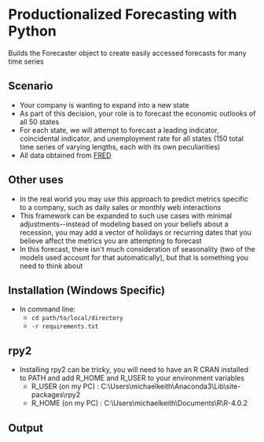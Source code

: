 # Productionalized Forecasting with Python
Builds the Forecaster object to create easily accessed forecasts for many time series

## Scenario
- Your company is wanting to expand into a new state
- As part of this decision, your role is to forecast the economic outlooks of all 50 states
- For each state, we will attempt to forecast a leading indicator, coincidental indicator, and unemployment rate for all states (150 total time series of varying lengths, each with its own peculiarities)
- All data obtained from [FRED](fred.stlouisfed.org)

## Other uses
- In the real world you may use this approach to predict metrics specific to a company, such as daily sales or monthly web interactions
- This framework can be expanded to such use cases with minimal adjustments--instead of modeling based on your beliefs about a recession, you may add a vector of holidays or recurring dates that you believe affect the metrics you are attempting to forecast
- In this forecast, there isn't much consideration of seasonality (two of the models used account for that automatically), but that is something you need to think about

## Installation (Windows Specific)
- In command line:
  - `cd path/to/local/directory`
  - `-r requirements.txt`

## rpy2
- Installing rpy2 can be tricky, you will need to have an R CRAN installed to PATH and add R_HOME and R_USER to your environment variables
  - R_USER (on my PC) : C:\Users\michaelkeith\Anaconda3\Lib\site-packages\rpy2
  - R_HOME (on my PC) : C:\Users\michaelkeith\Documents\R\R-4.0.2

## Output
